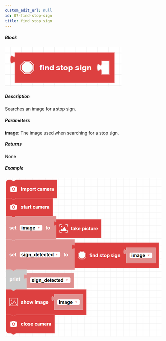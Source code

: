 ```yaml
---
custom_edit_url: null
id: 07-find-stop-sign
title: find stop sign
---
```


##### Block

![find stop sign block image](find_stop_sign.png)

##### Description

Searches an image for a stop sign.

##### Parameters

**image**: The image used when searching for a stop sign.

##### Returns

None

##### Example

![find stop sign example](find_stop_sign_example.png)
